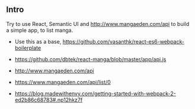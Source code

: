 ## Intro

Try to use React, Semantic UI and http://www.mangaeden.com/api to build a simple app, to list manga.

* Use this as a base, https://github.com/vasanthk/react-es6-webpack-boilerplate
* https://github.com/dbtek/react-manga/blob/master/app/api.js
* http://www.mangaeden.com/api
* https://www.mangaeden.com/api/list/0

* https://blog.madewithenvy.com/getting-started-with-webpack-2-ed2b86c68783#.np12hkz7f


